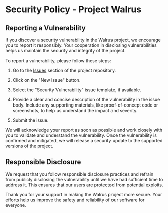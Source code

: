 # Security Policy - Project Walrus

## Reporting a Vulnerability

If you discover a security vulnerability in the Walrus project, we encourage you to report it responsibly. Your cooperation in disclosing vulnerabilities helps us maintain the security and integrity of the project.

To report a vulnerability, please follow these steps:

1. Go to the [Issues](https://github.com/lofyhub/walrus/issues) section of the project repository.

2. Click on the "New Issue" button.

3. Select the "Security Vulnerability" issue template, if available.

4. Provide a clear and concise description of the vulnerability in the issue body. Include any supporting materials, like proof-of-concept code or screenshots, to help us understand the impact and severity.

5. Submit the issue.

We will acknowledge your report as soon as possible and work closely with you to validate and understand the vulnerability. Once the vulnerability is confirmed and mitigated, we will release a security update to the supported versions of the project.

## Responsible Disclosure

We request that you follow responsible disclosure practices and refrain from publicly disclosing the vulnerability until we have had sufficient time to address it. This ensures that our users are protected from potential exploits.

Thank you for your support in making the Walrus project more secure. Your efforts help us improve the safety and reliability of our software for everyone.
